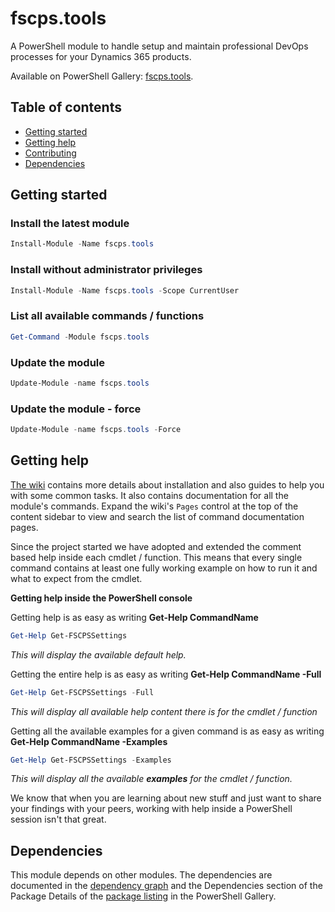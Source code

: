 ﻿# **fscps.tools**

A PowerShell module to handle setup and maintain professional DevOps processes for your Dynamics 365 products.

Available on PowerShell Gallery:
[fscps.tools](https://www.powershellgallery.com/packages/fscps.tools).

## Table of contents
* [Getting started](#getting-started)
* [Getting help](#getting-help)
* [Contributing](#contributing)
* [Dependencies](#dependencies)

## Getting started
### Install the latest module
```PowerShell
Install-Module -Name fscps.tools
```

### Install without administrator privileges
```PowerShell
Install-Module -Name fscps.tools -Scope CurrentUser
```
### List all available commands / functions

```PowerShell
Get-Command -Module fscps.tools
```

### Update the module

```PowerShell
Update-Module -name fscps.tools
```

### Update the module - force

```PowerShell
Update-Module -name fscps.tools -Force
```
## Getting help

[The wiki](https://github.com/fscpscollaborative/fscps.tools/wiki) contains more details about installation and also guides to help you with some common tasks. It also contains documentation for all the module's commands. Expand the wiki's `Pages` control at the top of the content sidebar to view and search the list of command documentation pages.

Since the project started we have adopted and extended the comment based help inside each cmdlet / function. This means that every single command contains at least one fully working example on how to run it and what to expect from the cmdlet.

**Getting help inside the PowerShell console**

Getting help is as easy as writing **Get-Help CommandName**

```PowerShell
Get-Help Get-FSCPSSettings
```

*This will display the available default help.*

Getting the entire help is as easy as writing **Get-Help CommandName -Full**

```PowerShell
Get-Help Get-FSCPSSettings -Full
```

*This will display all available help content there is for the cmdlet / function*

Getting all the available examples for a given command is as easy as writing **Get-Help CommandName -Examples**

```PowerShell
Get-Help Get-FSCPSSettings -Examples
```

*This will display all the available **examples** for the cmdlet / function.*

We know that when you are learning about new stuff and just want to share your findings with your peers, working with help inside a PowerShell session isn't that great.

## Dependencies

This module depends on other modules. The dependencies are documented in the [dependency graph](https://github.com/fscpscollaborative/fscps.tools/network/dependencies) and the Dependencies section of the Package Details of the [package listing](https://www.powershellgallery.com/packages/fscps.tools) in the PowerShell Gallery.
